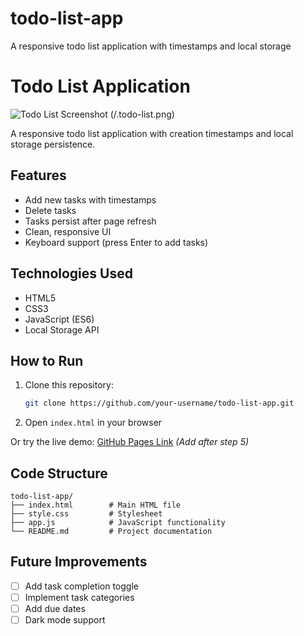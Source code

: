# todo-list-app
A responsive todo list application with timestamps and local storage

# Todo List Application

![Todo List Screenshot](./Screenshot2025-04-28130713.png) (/.todo-list.png)

A responsive todo list application with creation timestamps and local storage persistence.

## Features

- Add new tasks with timestamps
- Delete tasks
- Tasks persist after page refresh
- Clean, responsive UI
- Keyboard support (press Enter to add tasks)

## Technologies Used

- HTML5
- CSS3
- JavaScript (ES6)
- Local Storage API

## How to Run

1. Clone this repository:
   ```bash
   git clone https://github.com/your-username/todo-list-app.git
   ```
2. Open `index.html` in your browser

Or try the live demo: [GitHub Pages Link](#) *(Add after step 5)*

## Code Structure

```
todo-list-app/
├── index.html        # Main HTML file
├── style.css         # Stylesheet
├── app.js            # JavaScript functionality
└── README.md         # Project documentation
```

## Future Improvements

- [ ] Add task completion toggle
- [ ] Implement task categories
- [ ] Add due dates
- [ ] Dark mode support
